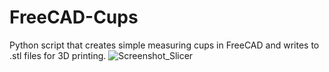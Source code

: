 # FreeCAD-Cups

Python script that creates simple measuring cups in FreeCAD and writes to .stl files for 3D printing.
![Screenshot_Slicer](https://user-images.githubusercontent.com/524195/204054202-79638a95-4a86-434e-9d55-3e72794e71d3.png)
